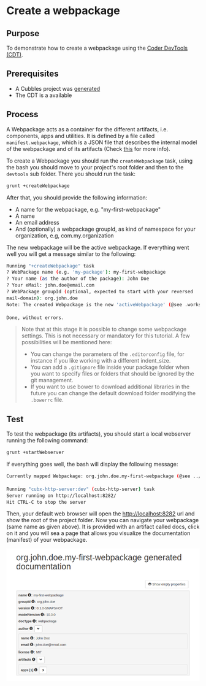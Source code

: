 # Create a webpackage

## Purpose

To demonstrate how to create a webpackage using the [Coder DevTools \(CDT\)](../coder-devtools-cdt/).

## Prerequisites

* A Cubbles project was [generated](generate-a-project.md)
* The CDT is a available

## Process

A Webpackage acts as a container for the different artifacts, i.e. components, apps and utilities. It is defined by a file called `manifest.webpackage`, which is a JSON file that describes the internal model of the webpackage and of its artifacts \(Check [this](../terms-and-concepts/webpackage.md) for more info\).

To create a Webpackage you should run the `createWebpackage` task, using the bash you should move to your project's root folder and then to the `devtools` sub folder. There you should run the task:

```bash
grunt +createWebpackage
```

After that, you should provide the following information:

* A name for the webpackage, e.g. "my-first-webpackage"
* A name
* An email address
* And \(optionally\) a webpackage groupId, as kind of namespace for your organization, e.g, com.my.organization

The new webpackage will be the active webpackage. If everything went well you will get a message similar to the following:

```bash
Running "+createWebpackage" task
? WebPackage name (e.g. 'my-package'): my-first-webpackage
? Your name (as the author of the package): John Doe
? Your eMail: john.doe@email.com
? WebPackage groupId (optional, expected to start with your reversed
mail-domain): org.john.doe
Note: The created Webpackage is the new 'activeWebpackage' (@see .workspace)

Done, without errors.
```

> Note that at this stage it is possible to change some webpackage settings. This is not necessary or mandatory for this tutorial. A few possibilities will be mentioned here:
>
> * You can change the parameters of the `.editorconfig` file, for instance if you like working with a different indent\_size.
> * You can add a `.gitignore` file inside your package folder when you want to specify files or folders that should be ignored by the git management.
> * If you want to use bower to download additional libraries in the future you can change the default download folder modifying the `.bowerrc` file.

## Test

To test the webpackage \(its artifacts\), you should start a local webserver running the following command:

```bash
grunt +startWebserver
```

If everything goes well, the bash will display the following message:

```bash
Currently mapped Webpackage: org.john.doe.my-first-webpackage (@see ../webpackages/.workspace)

Running "cubx-http-server:dev" (cubx-http-server) task
Server running on http://localhost:8282/
Hit CTRL-C to stop the server
```

Then, your default web browser will open the [http://localhost:8282](http://localhost:8282) url and show the root of the project folder. Now you can navigate your webpackage \(same name as given above\). It is provided with an artifact called docs, click on it and you will sea a page that allows you visualize the documentation \(manifest\) of your webpackage.

![Documentation page](../.gitbook/assets/wp-doc.png)


